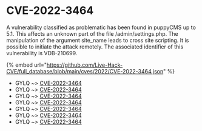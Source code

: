 # CVE-2022-3464

A vulnerability classified as problematic has been found in puppyCMS up to 5.1. This affects an unknown part of the file /admin/settings.php. The manipulation of the argument site_name leads to cross site scripting. It is possible to initiate the attack remotely. The associated identifier of this vulnerability is VDB-210699.

{% embed url="https://github.com/Live-Hack-CVE/full_database/blob/main/cves/2022/CVE-2022-3464.json" %}


* GYLQ ~> [CVE-2022-3464](https://www.alice-snow.ru/2022/database/cve-2022-3464/cve-2022-3464-gylq)
* GYLQ ~> [CVE-2022-3464](https://www.alice-snow.ru/2022/database/cve-2022-3464/cve-2022-3464-gylq)
* GYLQ ~> [CVE-2022-3464](https://www.alice-snow.ru/2022/database/cve-2022-3464/cve-2022-3464-gylq)
* GYLQ ~> [CVE-2022-3464](https://www.alice-snow.ru/2022/database/cve-2022-3464/cve-2022-3464-gylq)
* GYLQ ~> [CVE-2022-3464](https://www.alice-snow.ru/2022/database/cve-2022-3464/cve-2022-3464-gylq)
* GYLQ ~> [CVE-2022-3464](https://www.alice-snow.ru/2022/database/cve-2022-3464/cve-2022-3464-gylq)
* GYLQ ~> [CVE-2022-3464](https://www.alice-snow.ru/2022/database/cve-2022-3464/cve-2022-3464-gylq)
